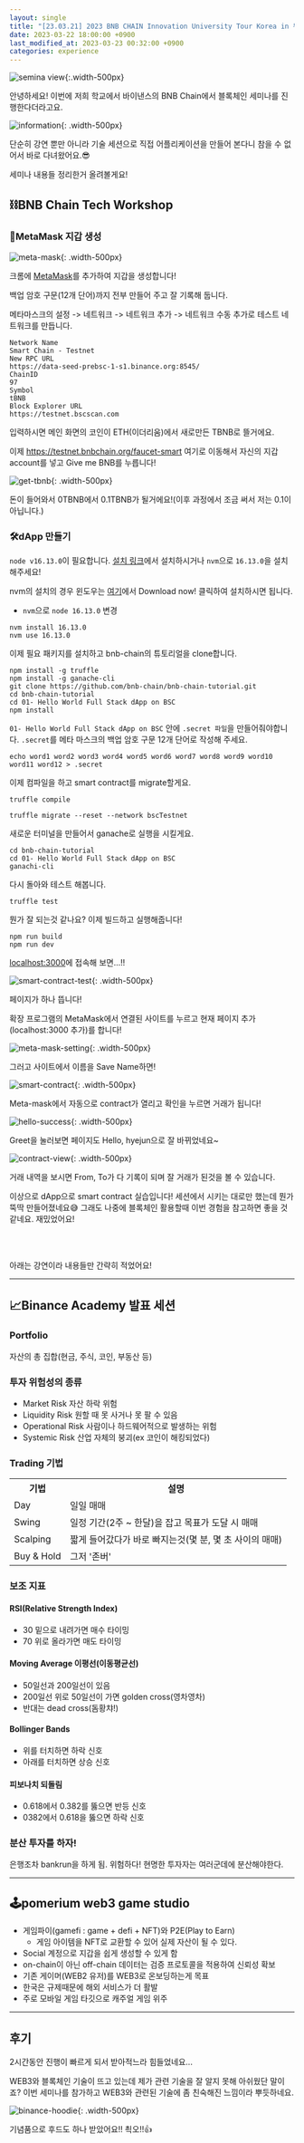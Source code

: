 ```yaml
---
layout: single
title: "[23.03.21] 2023 BNB CHAIN Innovation University Tour Korea in 부산대 후기"
date: 2023-03-22 18:00:00 +0900
last_modified_at: 2023-03-23 00:32:00 +0900
categories: experience
---
```


![semina view](/assets/images/2023/03/22/semina-view.jpg){:.width-500px}

안녕하세요! 이번에 저희 학교에서 바이낸스의 BNB Chain에서 블록체인 세미나를 진행한다더라고요.

![information](/assets/images/2023/03/22/information.png){: .width-500px}

단순히 강연 뿐만 아니라 기술 세션으로 직접 어플리케이션을 만들어 본다니 참을 수 없어서 바로 다녀왔어요.😎

세미나 내용들 정리한거 올려볼게요!

## ⛓️BNB Chain Tech Workshop

### 🦊MetaMask 지갑 생성

![meta-mask](/assets/images/2023/03/22/meta-mask.png){: .width-500px}

크롬에 [MetaMask](https://metamask.io/download/)를 추가하여 지갑을 생성합니다!

백업 암호 구문(12개 단어)까지 전부 만들어 주고 잘 기록해 둡니다.

메타마스크의 설정 -> 네트워크 -> 네트워크 추가 -> 네트워크 수동 추가로 테스트 네트워크를 만듭니다.

```
Network Name
Smart Chain - Testnet
New RPC URL
https://data-seed-prebsc-1-s1.binance.org:8545/
ChainID
97
Symbol
tBNB
Block Explorer URL
https://testnet.bscscan.com
```

입력하시면 메인 화면의 코인이 ETH(이더리움)에서 새로만든 TBNB로 뜰거에요.

이제 https://testnet.bnbchain.org/faucet-smart 여기로 이동해서 자신의 지갑 account를 넣고 Give me BNB를 누릅니다!

![get-tbnb](/assets/images/2023/03/22/get-tbnb.png){: .width-500px}

돈이 들어와서 0TBNB에서 0.1TBNB가 될거에요!(이후 과정에서 조금 써서 저는 0.1이 아닙니다.)

### 🛠️dApp 만들기

`node v16.13.0`이 필요합니다. [설치 링크](https://nodejs.org/download/release/v16.13.0/)에서 설치하시거나 `nvm`으로 `16.13.0`을 설치해주세요!

nvm의 설치의 경우 윈도우는 [여기](https://github.com/coreybutler/nvm-windows)에서 Download now! 클릭하여 설치하시면 됩니다.

- `nvm`으로 `node 16.13.0` 변경

```terminal
nvm install 16.13.0
nvm use 16.13.0
```

이제 필요 패키지를 설치하고 bnb-chain의 튜토리얼을 clone합니다.

```terminal
npm install -g truffle
npm install -g ganache-cli
git clone https://github.com/bnb-chain/bnb-chain-tutorial.git
cd bnb-chain-tutorial
cd 01- Hello World Full Stack dApp on BSC
npm install
```

`01- Hello World Full Stack dApp on BSC` 안에 `.secret 파일`을 만들어줘야합니다. `.secret`를 메타 마스크의 백업 암호 구문 12개 단어로 작성해 주세요.

```terminal
echo word1 word2 word3 word4 word5 word6 word7 word8 word9 word10 word11 word12 > .secret
```

이제 컴파일을 하고 smart contract를 migrate할게요.

```terminal
truffle compile

truffle migrate --reset --network bscTestnet
```

새로운 터미널을 만들어서 ganache로 실행을 시킬게요.

```terminal
cd bnb-chain-tutorial
cd 01- Hello World Full Stack dApp on BSC
ganachi-cli
```

다시 돌아와 테스트 해봅니다.

```terminal
truffle test
```

뭔가 잘 되는것 같나요? 이제 빌드하고 실행해줍니다!

```terminal
npm run build
npm run dev
```

[localhost:3000](http://localhost:3000/)에 접속해 보면\...!!

![smart-contract-test](/assets/images/2023/03/22/smart-contract-test.png){: .width-500px}

페이지가 하나 뜹니다!

확장 프로그램의 MetaMask에서 연결된 사이트를 누르고 현재 페이지 추가(localhost:3000 추가)를 합니다!

![meta-mask-setting](/assets/images/2023/03/22/meta-mask-setting.png){: .width-500px}

그러고 사이트에서 이름을 Save Name하면!

![smart-contract](/assets/images/2023/03/22/msmart-contract.png){: .width-500px}

Meta-mask에서 자동으로 contract가 열리고 확인을 누르면 거래가 됩니다!

![hello-success](/assets/images/2023/03/22/hello-success.png){: .width-500px}

Greet을 눌러보면 페이지도 Hello, hyejun으로 잘 바뀌었네요~

![contract-view](/assets/images/2023/03/22/contract-view.png){: .width-500px}

거래 내역을 보시면 From, To가 다 기록이 되며 잘 거래가 된것을 볼 수 있습니다.

이상으로 dApp으로 smart contract 실습입니다! 세션에서 시키는 대로만 했는데 뭔가 뚝딱 만들어졌네요😅 그래도 나중에 블록체인 활용할때 이번 경험을 참고하면 좋을 것 같네요. 재밌었어요!

<br/>

<br/>

아래는 강연이라 내용들만 간략히 적었어요!

---

## 📈Binance Academy 발표 세션

### Portfolio

자산의 총 집합(현금, 주식, 코인, 부동산 등)

### 투자 위험성의 종류

- Market Risk 자산 하락 위험
- Liquidity Risk 원할 때 못 사거나 못 팔 수 있음
- Operational Risk 사람이나 하드웨어적으로 발생하는 위험
- Systemic Risk 산업 자체의 붕괴(ex 코인이 해킹되었다)

### Trading 기법

<table>
    <tr>
        <th>기법</th>
        <th>설명</th>
    </tr>
    <tr>
        <td>Day</td>
        <td>일일 매매</td>
    </tr>
    <tr>
        <td>Swing</td>
        <td>일정 기간(2주 ~ 한달)을 잡고 목표가 도달 시 매매</td>
    </tr>
    <tr>
        <td>Scalping</td>
        <td>짧게 들어갔다가 바로 빠지는것(몇 분, 몇 초 사이의 매매)</td>
    </tr>
    <tr>
        <td>Buy & Hold</td>
        <td>그저 '존버'</td>
    </tr>
</table>

### 보조 지표

#### RSI(Relative Strength Index)

- 30 밑으로 내려가면 매수 타이밍
- 70 위로 올라가면 매도 타이밍

#### Moving Average 이평선(이동평균선)

- 50일선과 200일선이 있음
- 200일선 위로 50일선이 가면 golden cross(영차영차)
- 반대는 dead cross(돔황챠!)

#### Bollinger Bands

- 위를 터치하면 하락 신호
- 아래를 터치하면 상승 신호

#### 피보나치 되돌림

- 0.618에서 0.382를 뚫으면 반등 신호
- 0382에서 0.618을 뚫으면 하락 신호

### 분산 투자를 하자!

은행조차 bankrun을 하게 됨. 위험하다! 현명한 투자자는 여러군데에 분산해야한다.

---

## 🕹️pomerium web3 game studio

- 게임파이(gamefi : game + defi + NFT)와 P2E(Play to Earn)
  - 게임 아이템을 NFT로 교환할 수 있어 실제 자산이 될 수 있다.
- Social 계정으로 지갑을 쉽게 생성할 수 있게 함
- on-chain이 아닌 off-chain 데이터는 검증 프로토콜을 적용하여 신뢰성 확보
- 기존 게이머(WEB2 유저)를 WEB3로 온보딩하는게 목표
- 한국은 규제때문에 해외 서비스가 더 활발
- 주로 모바일 게임 타깃으로 캐주얼 게임 위주

---

## 후기

2시간동안 진행이 빠르게 되서 받아적느라 힘들었네요...

WEB3와 블록체인 기술이 뜨고 있는데 제가 관련 기술을 잘 알지 못해 아쉬웠단 말이죠? 이번 세미나를 참가하고 WEB3와 관련된 기술에 좀 친숙해진 느낌이라 뿌듯하네요.

![binance-hoodie](/assets/images/2023/03/22/binance-hoodie.jpg){: .width-500px}

기념품으로 후드도 하나 받았어요!! 쵝오!!👍
